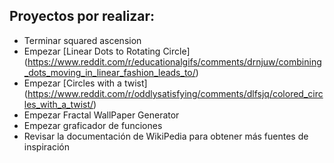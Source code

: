 ## Proyectos por realizar: 
* Terminar squared ascension 
* Empezar [Linear Dots to Rotating Circle] (https://www.reddit.com/r/educationalgifs/comments/drnjuw/combining_dots_moving_in_linear_fashion_leads_to/)
* Empezar [Circles with a twist] (https://www.reddit.com/r/oddlysatisfying/comments/dlfsjq/colored_circles_with_a_twist/)
* Empezar Fractal WallPaper Generator 
* Empezar graficador de funciones 
* Revisar la documentación de WikiPedia para obtener más fuentes de inspiración 

